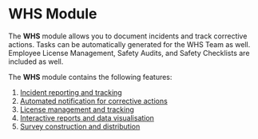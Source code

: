 # WHS Module

The **WHS** module allows you to document incidents and track corrective actions. Tasks can be automatically generated for the WHS Team as well. Employee License Management, Safety Audits, and Safety Checklists are included as well.

The **WHS** module contains the following features: 

1. [Incident reporting and tracking](</docs/Rapid/2-Rapid Standard/8-WHS/1-incidents/1-incidents.md>)
2. [Automated notification for corrective actions](</docs/Rapid/2-Rapid Standard/8-WHS/2-corrective-actions/2-corrective-actions.md>)
3. [License management and tracking](</docs/Rapid/2-Rapid Standard/8-WHS/3-licenses/3-licenses.md>)
4. [Interactive reports and data visualisation](</docs/Rapid/2-Rapid Standard/8-WHS/4-WHS-reporting/4-WHS-reporting.md>)
5. [Survey construction and distribution](</docs/Rapid/2-Rapid Standard/8-WHS/5-WHS-surveys/5-WHS-surveys.md>)